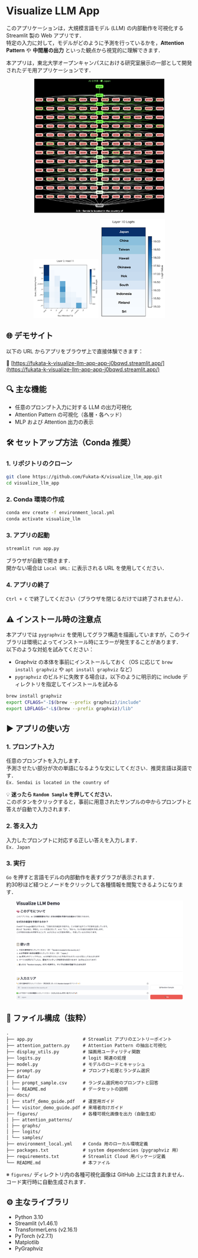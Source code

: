 # Visualize LLM App

このアプリケーションは，大規模言語モデル (LLM) の内部動作を可視化する Streamlit 製の Web アプリです．<br>
特定の入力に対して，モデルがどのように予測を行っているかを，**Attention Pattern** や **中間層の出力** といった観点から視覚的に理解できます．

本アプリは，東北大学オープンキャンパスにおける研究室展示の一部として開発されたデモ用アプリケーションです．

<p align="center">
  <img src="figures/samples/model_sample.png" width="70%" alt="モデル構造の可視化">
</p>

<p align="center">
  <img src="figures/samples/attention_map_sample.png" width="35%" alt="Attention パターンの可視化">
  <img src="figures/samples/logits_sample.png" width="35%" alt="Logits の可視化">
</p>

## 🌐 デモサイト

以下の URL からアプリをブラウザ上で直接体験できます：

🔗 [https://fukata-k-visualize-llm-app-app-j0bqwd.streamlit.app/](https://fukata-k-visualize-llm-app-app-j0bqwd.streamlit.app/)

## 🔍 主な機能

- 任意のプロンプト入力に対する LLM の出力可視化
- Attention Pattern の可視化（各層・各ヘッド）
- MLP および Attention 出力の表示

## 🛠️ セットアップ方法（Conda 推奨）

### 1. リポジトリのクローン

```bash
git clone https://github.com/Fukata-K/visualize_llm_app.git
cd visualize_llm_app
```

### 2. Conda 環境の作成

```bash
conda env create -f environment_local.yml
conda activate visualize_llm
```

### 3. アプリの起動

```bash
streamlit run app.py
```

ブラウザが自動で開きます．<br>
開かない場合は `Local URL:` に表示される URL を使用してください．

### 4. アプリの終了

`Ctrl + C` で終了してください（ブラウザを閉じるだけでは終了されません）．


## ⚠️ インストール時の注意点

本アプリでは `pygraphviz` を使用してグラフ構造を描画していますが，このライブラリは環境によってインストール時にエラーが発生することがあります．<br>
以下のような対処を試みてください：

- Graphviz の本体を事前にインストールしておく（OS に応じて `brew install graphviz` や `apt install graphviz` など）
- `pygraphviz` のビルドに失敗する場合は，以下のように明示的に include ディレクトリを指定してインストールを試みる

```bash
brew install graphviz
export CFLAGS="-I$(brew --prefix graphviz)/include"
export LDFLAGS="-L$(brew --prefix graphviz)/lib"
```

## ▶️ アプリの使い方

### 1. プロンプト入力

任意のプロンプトを入力します．<br>
予測させたい部分が次の単語になるような文にしてください．推奨言語は英語です．<br>
`Ex. Sendai is located in the country of`

💡 **迷ったら `Random Sample` を押してください．**<br>
このボタンをクリックすると，事前に用意されたサンプルの中からプロンプトと答えが自動で入力されます．

### 2. 答え入力

入力したプロンプトに対応する正しい答えを入力します．<br>
`Ex. Japan`

### 3. 実行
`Go` を押すと言語モデルの内部動作を表すグラフが表示されます．<br>
約30秒ほど経つとノードをクリックして各種情報を閲覧できるようになります．

<p align="center">
  <img src="figures/samples/app_initial_screen.png" width="90%" alt="初期画面">
</p>

## 📁 ファイル構成（抜粋）

```
.
├── app.py                   # Streamlit アプリのエントリーポイント
├── attention_pattern.py     # Attention Pattern の抽出と可視化
├── display_utils.py         # 描画用ユーティリティ関数
├── logits.py                # logit 関連の処理
├── model.py                 # モデルのロードとキャッシュ
├── prompt.py                # プロンプト処理とランダム選択
├── data/
│ ├── prompt_sample.csv      # ランダム選択用のプロンプトと回答
│ └── README.md              # データセットの説明
├── docs/
│ ├── staff_demo_guide.pdf   # 運営用ガイド
│ └── visitor_demo_guide.pdf # 来場者向けガイド
├── figures/                 # 各種可視化画像を出力（自動生成）
│ ├── attention_patterns/
│ ├── graphs/
│ ├── logits/
│ └── samples/
├── environment_local.yml    # Conda 用のローカル環境定義
├── packages.txt             # system dependencies（pygraphviz 用）
├── requirements.txt         # Streamlit Cloud 用パッケージ定義
└── README.md                # 本ファイル
```

※ `figures/` ディレクトリ内の各種可視化画像は GitHub 上には含まれません．コード実行時に自動生成されます．

## ⚙️ 主なライブラリ

- Python 3.10
- Streamlit (v1.46.1)
- TransformerLens (v2.16.1)
- PyTorch (v2.7.1)
- Matplotlib
- PyGraphviz